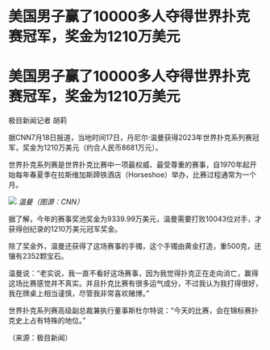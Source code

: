 # 美国男子赢了10000多人夺得世界扑克赛冠军，奖金为1210万美元

# 美国男子赢了10000多人夺得世界扑克赛冠军，奖金为1210万美元

极目新闻记者 胡莉

据CNN7月18日报道，当地时间17日，丹尼尔·温曼获得2023年世界扑克系列赛冠军，奖金为1210万美元（约合人民币8681万元）。

世界扑克系列赛是世界扑克比赛中一项最权威、最受尊重的赛事，自1970年起开始每年春夏季在拉斯维加斯蹄铁酒店（Horseshoe）举办，比赛过程通常为一个月。

![](https://inews.gtimg.com/om_bt/Oc0ZU3nqImsOAg3vmmVZat6vU_J_RSSXEwE8RCXIfz1X0AA/1000)
_温曼（图源：CNN）_

据了解，今年的赛事奖池奖金为9339.99万美元，温曼需要打败10043位对手，才获得创纪录的1210万美元冠军奖金。

除了奖金外，温曼还获得了这场赛事的手镯，这个手镯由黄金打造，重500克，还镶有2352颗宝石。

温曼说：“老实说，我一直不看好这场赛事，因为我觉得扑克正在走向消亡，赢得这场比赛感觉并不真实。并且扑克比赛有很多运气成分，不过我认为我打得很好，我在牌桌上相当谨慎，尽管我非常喜欢赌博。”

世界扑克系列赛高级副总裁兼执行董事斯杜尔特说：“今天的比赛，会在锦标赛扑克史上占有特殊的地位。”

（来源：极目新闻）

